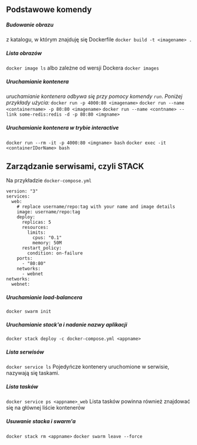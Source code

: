 ## Podstawowe komendy ##
##### Budowanie obrazu #####
z katalogu, w którym znajduję się Dockerfile
`docker build -t <imagename> .`
##### Lista obrazów #####
`docker image ls`
albo zależne od wersji Dockera
`docker images`
##### Uruchamianie kontenera #####
_uruchamianie kontenera odbywa się przy pomocy komendy `run`_.
_Poniżej przykłady użycia:_
`docker run -p 4000:80 <imagename>`
`docker run --name <containername> -p 80:80 <imagename>`
`docker run --name <contname> --link some-redis:redis -d -p 80:80 <imgname>`
##### Uruchamianie kontenera w trybie interactive #####
`docker run --rm -it -p 4000:80 <imgname> bash`
`docker exec -it <containerIDorName> bash`

## Zarządzanie serwisami, czyli STACK ##
Na przykładzie `docker-compose.yml`
```
version: "3"
services:
  web:
    # replace username/repo:tag with your name and image details
    image: username/repo:tag
    deploy:
      replicas: 5
      resources:
        limits:
          cpus: "0.1"
          memory: 50M
      restart_policy:
        condition: on-failure
    ports:
      - "80:80"
    networks:
      - webnet
networks:
  webnet:
```
##### Uruchamianie load-balancera #####
`docker swarm init`
##### Uruchamianie stack'a i nadanie nazwy aplikacji #####
`docker stack deploy -c docker-compose.yml <appname>`
##### Lista serwisów #####
`docker service ls`
Pojedyńcze kontenery uruchomione w serwisie, nazywają się taskami.
##### Lista tasków #####
`docker service ps <appname>_web`
Lista tasków powinna również znajdować się na głównej liście kontenerów
##### Usuwanie stacka i swarm'a #####
`docker stack rm <appname>`
`docker swarm leave --force`
